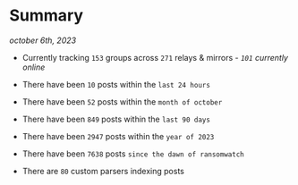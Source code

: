 
# Summary
_october 6th, 2023_

- Currently tracking `153` groups across `271` relays & mirrors - _`101` currently online_

- There have been `10` posts within the `last 24 hours`

- There have been `52` posts within the `month of october`

- There have been `849` posts within the `last 90 days`

- There have been `2947` posts within the `year of 2023`

- There have been `7638` posts `since the dawn of ransomwatch`

- There are `80` custom parsers indexing posts
